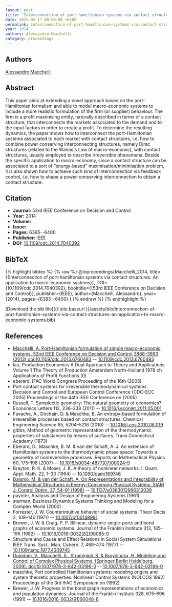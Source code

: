 ```yaml
---
layout: post
title: "Interconnection of port-hamiltonian systems via contact structures. An application to macro-economic systems"
date: 2015-02-17 00:00:00 +0100
permalink: interconnection-of-port-hamiltonian-systems-via-contact-structures-an-application-to-macro-economic-systems
year: 2014
authors: Alessandro Macchelli
category: proceedings
---
```

 
## Authors
[Alessandro Macchelli](authors/alessandro-macchelli)
 
## Abstract
This paper aims at extending a novel approach based on the port-Hamiltonian formalism and able to model macro-economic systems to include a more realistic formulation of the firm (or supplier) behaviour. The firm is a profit maximising entity, naturally described in terms of a contact structure, that interconnects the markets associated to the demand and to the input factors in order to create a profit. To determine the resulting dynamics, the paper shows how to interconnect the port-Hamiltonian systems associated to each market with contact structures, i.e. how to combine power conserving interconnecting structures, namely Dirac structures (related to the Walras's Law of macro-economic), with contact structures, usually employed to describe irreversible phenomena. Beside the specific application to macro-economy, since a contact structure can be associated to a sort of “energy-based” maximisation/minimisation problem, it is also shown how to achieve such kind of interconnection via feedback control, i.e. how to shape a power-conserving interconnection to obtain a contact structure.
 
## Citation
- **Journal:** 53rd IEEE Conference on Decision and Control
- **Year:** 2014
- **Volume:** 
- **Issue:** 
- **Pages:** 6395--6400
- **Publisher:** IEEE
- **DOI:** [10.1109/cdc.2014.7040392](https://doi.org/10.1109/cdc.2014.7040392)
 
## BibTeX
{% highlight bibtex %}
{% raw %}
@inproceedings{Macchelli_2014,
  title={{Interconnection of port-hamiltonian systems via contact structures. An application to macro-economic systems}},
  DOI={10.1109/cdc.2014.7040392},
  booktitle={{53rd IEEE Conference on Decision and Control}},
  publisher={IEEE},
  author={Macchelli, Alessandro},
  year={2014},
  pages={6395--6400}
}
{% endraw %}
{% endhighlight %}
 
[Download the bib file]({{ site.baseurl }}/assets/bib/interconnection-of-port-hamiltonian-systems-via-contact-structures-an-application-to-macro-economic-systems.bib)
 
## References
- [Macchelli, A. Port-Hamiltonian formulation of simple macro-economic systems. 52nd IEEE Conference on Decision and Control 3888–3893 (2013) doi:10.1109/cdc.2013.6760483](port-hamiltonian-formulation-of-simple-macro-economic-systems) -- [10.1109/cdc.2013.6760483](https://doi.org/10.1109/cdc.2013.6760483)
- lau, Production Economics A Dual Approach to Theory and Applications Volume 1 The Theory of Production Amsterdam North-Holland 1978 ch Applications of Profit Functions (0)
- eberard, IFAC World Congress Proceeding of the 16th (2005)
- Port contact systems for irreversible thermodynamical systems. Decision and Control and European Control Conference (CDC-ECC 2005) Proceedings of the 44th IEEE Conference on (2005)
- Russell, T. Symplectic geometry: The natural geometry of economics? Economics Letters 112, 236–238 (2011) -- [10.1016/j.econlet.2011.05.001](https://doi.org/10.1016/j.econlet.2011.05.001)
- Favache, A., Dochain, D. & Maschke, B. An entropy-based formulation of irreversible processes based on contact structures. Chemical Engineering Science 65, 5204–5216 (2010) -- [10.1016/j.ces.2010.06.019](https://doi.org/10.1016/j.ces.2010.06.019)
- gibbs, Method of geometric representation of the thermodynamic properties of substances by means of surfaces. Trans Connecticut Academy (1873)
- Eberard, D., Maschke, B. M. & van der Schaft, A. J. An extension of Hamiltonian systems to the thermodynamic phase space: Towards a geometry of nonreversible processes. Reports on Mathematical Physics 60, 175–198 (2007) -- [10.1016/s0034-4877(07)00024-9](https://doi.org/10.1016/s0034-4877(07)00024-9)
- Brayton, R. K. & Moser, J. K. A theory of nonlinear networks. I. Quart. Appl. Math. 22, 1–33 (1964) -- [10.1090/qam/169746](https://doi.org/10.1090/qam/169746)
- [Dalsmo, M. & van der Schaft, A. On Representations and Integrability of Mathematical Structures in Energy-Conserving Physical Systems. SIAM J. Control Optim. 37, 54–91 (1998)](on-representations-and-integrability-of-mathematical-structures-in-energy-conserving-physical-systems) -- [10.1137/s0363012996312039](https://doi.org/10.1137/s0363012996312039)
- paynter, Analysis and Design of Engineering Systems (1961)
- sterman, Business Dynamics Systems Thinking and Modeling for a Complex World (2000)
- Forrester, J. W. Counterintuitive behavior of social systems. Theor Decis 2, 109–140 (1971) -- [10.1007/bf00148991](https://doi.org/10.1007/bf00148991)
- Brewer, J. W. & Craig, P. P. Bilinear, dynamic single-ports and bond graphs of economic systems. Journal of the Franklin Institute 313, 185–196 (1982) -- [10.1016/0016-0032(82)90085-0](https://doi.org/10.1016/0016-0032(82)90085-0)
- Structure and Cause and Effect Relations in Social System Simulations. IEEE Trans. Syst., Man, Cybern. 7, 468–474 (1977) -- [10.1109/tsmc.1977.4309745](https://doi.org/10.1109/tsmc.1977.4309745)
- [Duindam, V., Macchelli, A., Stramigioli, S. & Bruyninckx, H. Modeling and Control of Complex Physical Systems. (Springer Berlin Heidelberg, 2009). doi:10.1007/978-3-642-03196-0](modeling-and-control-of-complex-physical-systems) -- [10.1007/978-3-642-03196-0](https://doi.org/10.1007/978-3-642-03196-0)
- maschke, Port controlled Hamiltonian systems: modeling origins and system theoretic properties. Nonlinear Control Systems (NOLCOS 1992) Proceedings of the 3rd IFAC Symposium on (1992)
- Brewer, J. W. Progress in the bond graph representations of economics and population dynamics. Journal of the Franklin Institute 328, 675–696 (1991) -- [10.1016/0016-0032(91)90048-8](https://doi.org/10.1016/0016-0032(91)90048-8)

